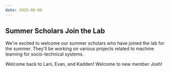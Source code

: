 ```yaml
---
date: 2025-06-09
---
```



## Summer Scholars Join the Lab


We're excited to welcome our summer scholars who have joined the lab for the summer. They'll be working on various projects related to machine learning for socio-technical systems. 

Welcome back to Lani, Evan, and Kadden! Welcome to new member Josh!

